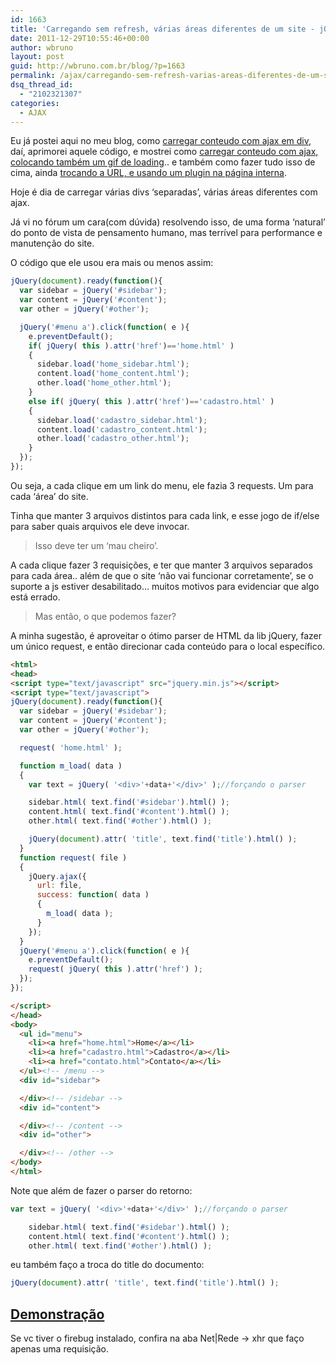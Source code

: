 ```yaml
---
id: 1663
title: 'Carregando sem refresh, várias áreas diferentes de um site - jQuery.ajax'
date: 2011-12-29T10:55:46+00:00
author: wbruno
layout: post
guid: http://wbruno.com.br/blog/?p=1663
permalink: /ajax/carregando-sem-refresh-varias-areas-diferentes-de-um-site-jquery-ajax/
dsq_thread_id:
  - "2102321307"
categories:
  - AJAX
---
```

Eu já postei aqui no meu blog, como <a href="https://wbruno.com.br/ajax/navegacao-sem-refresh-carregando-conteudo-ajax-em-div/" target="_blank">carregar conteudo com ajax em div</a>, daí, aprimorei aquele código, e mostrei como <a href="https://wbruno.com.br/ajax/navegacao-sem-refresh-carregando-conteudo-ajax-em-div/" target="_blank">carregar conteudo com ajax, colocando também um gif de loading</a>.. e também como fazer tudo isso de cima, ainda <a href="https://wbruno.com.br/ajax/carregando-conteudo-ajax-trocando-url-jquery/" target="_blank">trocando a URL, e usando um plugin na página interna</a>.

Hoje é dia de carregar várias divs &#8216;separadas&#8217;, várias áreas diferentes com ajax.

<!--more-->



Já vi no fórum um cara(com dúvida) resolvendo isso, de uma forma &#8216;natural&#8217; do ponto de vista de pensamento humano, mas terrível para performance e manutenção do site.

O código que ele usou era mais ou menos assim:

``` js
jQuery(document).ready(function(){
  var sidebar = jQuery('#sidebar');
  var content = jQuery('#content');
  var other = jQuery('#other');

  jQuery('#menu a').click(function( e ){
    e.preventDefault();
    if( jQuery( this ).attr('href')=='home.html' )
    {
      sidebar.load('home_sidebar.html');
      content.load('home_content.html');
      other.load('home_other.html');
    }
    else if( jQuery( this ).attr('href')=='cadastro.html' )
    {
      sidebar.load('cadastro_sidebar.html');
      content.load('cadastro_content.html');
      other.load('cadastro_other.html');
    }
  });
});
```

Ou seja, a cada clique em um link do menu, ele fazia 3 requests. Um para cada &#8216;área&#8217; do site.

Tinha que manter 3 arquivos distintos para cada link, e esse jogo de if/else para saber quais arquivos ele deve invocar.

> Isso deve ter um &#8216;mau cheiro&#8217;.

A cada clique fazer 3 requisições, e ter que manter 3 arquivos separados para cada área.. além de que o site &#8216;não vai funcionar corretamente&#8217;, se o suporte a js estiver desabilitado&#8230; muitos motivos para evidenciar que algo está errado.

> Mas então, o que podemos fazer?

A minha sugestão, é aproveitar o ótimo parser de HTML da lib jQuery, fazer um único request, e então direcionar cada conteúdo para o local específico.

``` html
<html>
<head>
<script type="text/javascript" src="jquery.min.js"></script>
<script type="text/javascript">
jQuery(document).ready(function(){
  var sidebar = jQuery('#sidebar');
  var content = jQuery('#content');
  var other = jQuery('#other');

  request( 'home.html' );

  function m_load( data )
  {
    var text = jQuery( '<div>'+data+'</div>' );//forçando o parser

    sidebar.html( text.find('#sidebar').html() );
    content.html( text.find('#content').html() );
    other.html( text.find('#other').html() );

    jQuery(document).attr( 'title', text.find('title').html() );
  }
  function request( file )
  {
    jQuery.ajax({
      url: file,
      success: function( data )
      {
        m_load( data );
      }
    });
  }
  jQuery('#menu a').click(function( e ){
    e.preventDefault();
    request( jQuery( this ).attr('href') );
  });
});

</script>
</head>
<body>
  <ul id="menu">
    <li><a href="home.html">Home</a></li>
    <li><a href="cadastro.html">Cadastro</a></li>
    <li><a href="contato.html">Contato</a></li>
  </ul><!-- /menu -->
  <div id="sidebar">

  </div><!-- /sidebar -->
  <div id="content">

  </div><!-- /content -->
  <div id="other">

  </div><!-- /other -->
</body>
</html>
```

Note que além de fazer o parser do retorno:

``` js
var text = jQuery( '<div>'+data+'</div>' );//forçando o parser

    sidebar.html( text.find('#sidebar').html() );
    content.html( text.find('#content').html() );
    other.html( text.find('#other').html() );
```

eu também faço a troca do title do documento:

``` js
jQuery(document).attr( 'title', text.find('title').html() );
```

## [Demonstração](http://wbruno.com.br/scripts/index_3areas.html)

Se vc tiver o firebug instalado, confira na aba Net|Rede -> xhr que faço apenas uma requisição.
